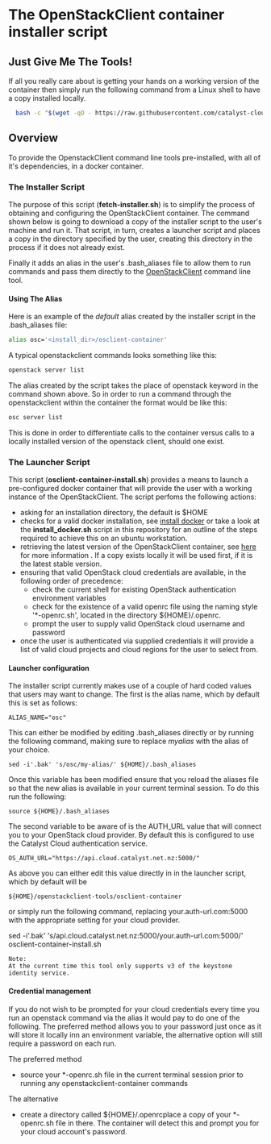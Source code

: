 # The OpenStackClient container installer script

## Just Give Me The Tools!
If all you really care about is getting your hands on a working version of the container then simply run the following command from a Linux shell to have a copy installed locally.

```bash
  bash -c "$(wget -qO - https://raw.githubusercontent.com/catalyst-cloud/openstackclient-container/master/fetch-installer.sh)"
```

## Overview
To provide the OpenstackClient command line tools pre-installed, with all of it's dependencies, in a docker container.

### The Installer Script
The purpose of this script (__fetch-installer.sh__) is to simplify the process of obtaining and configuring the OpenStackClient container. The command shown below is going to download a copy of the installer script to the user's machine and run it. That script, in turn, creates a launcher script and places a copy in the directory specified by the user, creating this directory in the process if it does not already exist.

Finally it adds an alias in the user's .bash_aliases file to allow them to run commands and pass them directly to the [OpenStackClient](https://docs.openstack.org/python-openstackclient/latest/) command line tool.

#### Using The Alias
Here is an example of the _default_ alias created by the installer script in the .bash_aliases file:

```bash
alias osc='<install_dir>/osclient-container'
```
A typical openstackclient commands looks something like this:

```bash
openstack server list
```

The alias created by the script takes the place of openstack keyword in the command shown above. So in order to run a command through the openstackclient within the container the format would be like this:

```bash
osc server list
```

This is done in order to differentiate calls to the container versus calls to a locally installed version of the openstack client, should one exist.

### The Launcher Script
This script (__osclient-container-install.sh__) provides a means to launch a pre-configured docker container that will provide the user with a working instance of the OpenStackClient. The script perfoms the following actions:

- asking for an installation directory, the default is $HOME
- checks for a valid docker installation, see [install docker](https://docs.docker.com/install/) or take a look at the __install_docker.sh__ script in this repository for an outline of the steps required to achieve this on an ubuntu workstation.
- retrieving the latest version of the OpenStackClient container, see [here](container-README.md) for more information . If a copy exists locally it will be used first, if it is the latest stable version.
- ensuring that valid OpenStack cloud credentials are available, in the following order of precedence:
  - check the current shell for existing OpenStack authentication environment variables
  - check for the existence of a valid openrc file using the naming style '*-openrc.sh', located in the directory ${HOME}/.openrc.
  - prompt the user to supply valid OpenStack cloud username and password
- once the user is authenticated via supplied credentials it will provide a list of valid cloud projects and cloud regions for the user to select from.

#### Launcher configuration

The installer script currently makes use of a couple of hard coded values that users may want to
change. The first is the alias name, which by default this is set as follows:

```
ALIAS_NAME="osc"
```
This can either be modified by editing .bash_aliases directly or by running the following command,
making sure to replace _myalias_ with the alias of your choice.

```
sed -i'.bak' 's/osc/my-alias/' ${HOME}/.bash_aliases
```

Once this variable has been modified ensure that you reload the aliases file so that the new alias
is available in your current terminal session. To do this run the following:

```
source ${HOME}/.bash_aliases
```

The second variable to be aware of is the AUTH_URL value that will connect you to your OpenStack
cloud provider. By default this is configured to use the Catalyst Cloud authentication service.

```
OS_AUTH_URL="https://api.cloud.catalyst.net.nz:5000/"
```

As above you can either edit this value directly in in the launcher script, which by default will
be  

```
${HOME}/openstackclient-tools/osclient-container
```

or simply run the following command, replacing your.auth-url.com:5000 with the appropriate setting
for your cloud provider.

sed -i'.bak' 's/api.cloud.catalyst.net.nz:5000/your.auth-url.com:5000/' osclient-container-install.sh

```
Note:
At the current time this tool only supports v3 of the keystone identity service.

```

#### Credential management

If you do not wish to be prompted for your cloud credentials every time you run an openstack
command via the alias it would pay to do one of the following. The preferred method allows you to
your password just once as it will store it locally inn an environment variable, the alternative
option will still require a password on each run.

The preferred method
- source your *-openrc.sh file in the current terminal session prior to running any openstackclient-container commands

The alternative
- create a directory called ${HOME}/.openrcplace a copy of your *-openrc.sh file in there. The container will detect this and prompt you for your cloud account's password.
